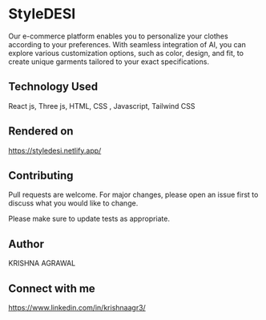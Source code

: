 # StyleDESI
Our e-commerce platform enables you to personalize your clothes according to your preferences. With seamless integration of AI, you can explore various customization options, such as color, design, and fit, to create unique garments tailored to your exact specifications.

## Technology Used

React js, Three js, HTML, CSS , Javascript, Tailwind CSS

## Rendered on 
https://styledesi.netlify.app/

## Contributing

Pull requests are welcome. For major changes, please open an issue first
to discuss what you would like to change.

Please make sure to update tests as appropriate.
## Author
KRISHNA AGRAWAL
## Connect with me 
https://www.linkedin.com/in/krishnaagr3/
